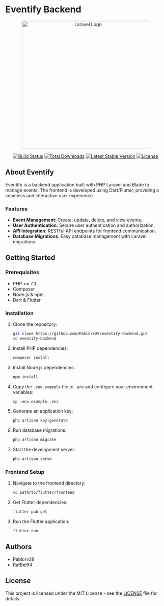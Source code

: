 # Eventify Backend

<p align="center"><a href="https://laravel.com" target="_blank"><img src="https://raw.githubusercontent.com/laravel/art/master/logo-lockup/5%20SVG/2%20CMYK/1%20Full%20Color/laravel-logolockup-cmyk-red.svg" width="400" alt="Laravel Logo"></a></p>

<p align="center">
<a href="https://github.com/laravel/framework/actions"><img src="https://github.com/laravel/framework/workflows/tests/badge.svg" alt="Build Status"></a>
<a href="https://packagist.org/packages/laravel/framework"><img src="https://img.shields.io/packagist/dt/laravel/framework" alt="Total Downloads"></a>
<a href="https://packagist.org/packages/laravel/framework"><img src="https://img.shields.io/packagist/v/laravel/framework" alt="Latest Stable Version"></a>
<a href="https://packagist.org/packages/laravel/framework"><img src="https://img.shields.io/packagist/l/laravel/framework" alt="License"></a>
</p>

## About Eventify

Eventify is a backend application built with PHP Laravel and Blade to manage events. The frontend is developed using Dart/Flutter, providing a seamless and interactive user experience.

### Features

- **Event Management**: Create, update, delete, and view events.
- **User Authentication**: Secure user authentication and authorization.
- **API Integration**: RESTful API endpoints for frontend communication.
- **Database Migrations**: Easy database management with Laravel migrations.

## Getting Started

### Prerequisites

- PHP >= 7.3
- Composer
- Node.js & npm
- Dart & Flutter

### Installation

1. Clone the repository:
    ```sh
    git clone https://github.com/Pablorv28/eventify-backend.git
    cd eventify-backend
    ```

2. Install PHP dependencies:
    ```sh
    composer install
    ```

3. Install Node.js dependencies:
    ```sh
    npm install
    ```

4. Copy the `.env.example` file to `.env` and configure your environment variables:
    ```sh
    cp .env.example .env
    ```

5. Generate an application key:
    ```sh
    php artisan key:generate
    ```

6. Run database migrations:
    ```sh
    php artisan migrate
    ```

7. Start the development server:
    ```sh
    php artisan serve
    ```

### Frontend Setup

1. Navigate to the frontend directory:
    ```sh
    cd path/to/flutter/frontend
    ```

2. Get Flutter dependencies:
    ```sh
    flutter pub get
    ```

3. Run the Flutter application:
    ```sh
    flutter run
    ```

## Authors

- Pablorv28
- RafBel94

## License

This project is licensed under the MIT License - see the [LICENSE](LICENSE) file for details.